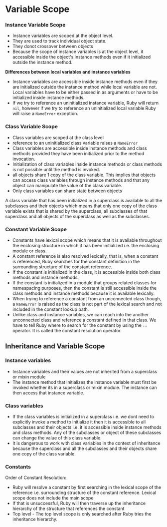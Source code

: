 # Variable Scope

### Instance Variable Scope

- Instance variables are scoped at the object level.
- They are used to track individual object state.
- They donot crossover between objects
- Because the scope of instance variables is at the object level, it accessible inside the object's instance methods even if it initialized outside the instance method.

__Differences between local variables and instance variables__

- Instance variables are accessible inside instance methods even if they are initialized outside the instance method while local variable are not. Local variables have to be either passed in as arguments or have to be initialized inside instance methods.
- If we try to reference an uninitialized instance variable, Ruby will return `nil`, however if we try to reference an uninitialized local variable Ruby will raise a `NameError` exception. 

### Class Variable Scope

- Class variables are scoped at the class level
- reference to an uninitialized class variable raises a `NameError`
- Class variables are accessible inside instance methods and class methods provided they have been initialized prior to the method invocation.
- Initialization of class variables inside instance methods or class methods is not possible until the method is invoked. 
- all objects share 1 copy of the class variable. This implies that objects can access class variables through instance methods and that any object can manipulate the value of the class variable.
- Only class variables can share state between objects

A class variable that has been initialized in a superclass is available to all the subclasses and their objects which means that only one copy of the class variable exists that is shared by the superclass, all subclasses of that superclass and all objects of the superclass as well as the subclasses.

### Constant Variable Scope

- Constants have lexical scope which means that it is available throughout the enclosing structure in which it has been initialized i.e. the enclosing module or class.
- A constant reference is also resolved lexically, that is, when a constant is referenced, Ruby searches for the constant definition in the surrounding structure of the constant reference.  
- If the constant is initialized in the class, it is accessible inside both class methods and instance methods.
- If the constant is initialized in a module that groups related classes for namespacing purposes, then the constant is still accessible inside the class methods and instance methods because it is available lexically. 
- When trying to reference a constant from an unconnected class though, a `NameError` is raised as the class is not part of the lexical search and not included in the constant lookup path. 
- Unlike class and instance variables, we can reach into the another unconnected class and reference a constant defined in that class. We have to tell Ruby where to search for the constant by using the `::` operator. It is called the constant resolution operator.

## Inheritance and Variable Scope

### Instance variables

- Instance variables and their values are not inherited from a superclass or mixin module
- The instance method that initializes the instance variable must first be invoked whether its in a superclass or mixin module. The instance can then access that instance variable.

### Class variables

- If the class variables is initialized in a superclass i.e. we dont need to explicitly invoke a method to initialize it then it is accessible to all subclasses and their objects i.e. it is accessible inside instance methods and class methods. Any of the subclasses or object of these subclasses can change the value of this class variable.
- It is dangerous to work with class variables in the context of inheritance because the superclass and all the subclasses and their objects share one copy of the class variable.

### Constants

Order of Constant Resolution:

- Ruby will resolve a constant by first searching in the lexical scope of the reference i.e. surrounding structure of the constant reference. Lexical scope does not include the main scope
- If that is unsuccessful, Ruby will then traverse up the inheritance hierarchy of the structure that references the constant
- Top level - The top level scope is only searched after Ruby tries the inheritance hierarchy.
